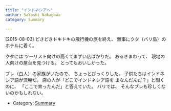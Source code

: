 ```yaml
---
title: "インドネシアへ"
author: Satoshi Nakagawa
category: Summary

---
```


[2015-08-03]  どきどきドキドキの飛行機の旅を終え、
無事にクタ（バリ島）のホテルに着く。

 クタには
ツーリスト向けの高くてまずい店ばかりだ。
あるきまわって、
現地の人向けの屋台を見つける。
とってもおいしかった。

 ブレ（白人）の家族がいたので、
ちょっとびっくりした。
子供たちはインドネシア語が流暢だ。
店の人が「どこでインドネシア語を
まなんだんだ？」と聞くのに、
「ここで育ったんだ」と答えていた。
バリでは、
そんなブレも珍しくないのかもしれない。

- Category: [Summary](categories.html#Summary)


